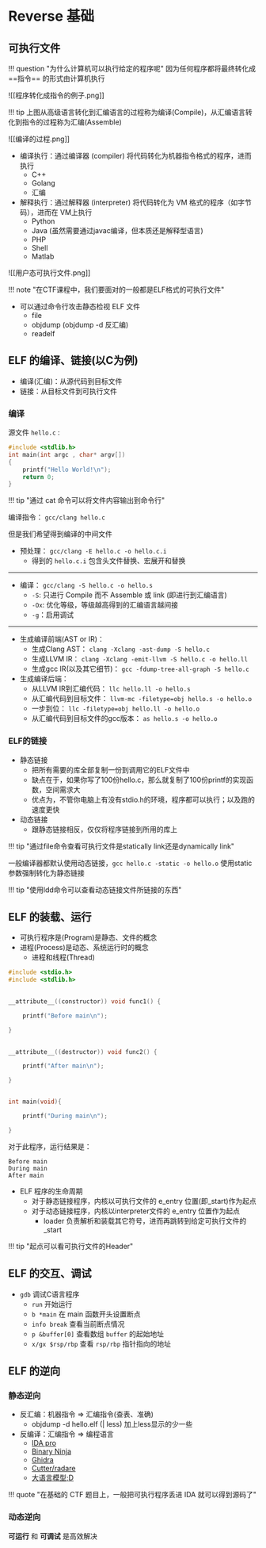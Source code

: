 # Reverse 基础

## 可执行文件

!!! question "为什么计算机可以执行给定的程序呢"
	因为任何程序都将最终转化成 ==指令== 的形式由计算机执行

![[程序转化成指令的例子.png]]

!!! tip
	上图从高级语言转化到汇编语言的过程称为编译(Compile)，从汇编语言转化到指令的过程称为汇编(Assemble)

![[编译的过程.png]]

- 编译执行：通过编译器 (compiler) 将代码转化为机器指令格式的程序，进而执行
	- C++
	- Golang
	- 汇编
- 解释执行：通过解释器 (interpreter) 将代码转化为 VM 格式的程序（如字节码），进而在 VM上执行
	- Python
	- Java (虽然需要通过javac编译，但本质还是解释型语言)
	- PHP
	- Shell
	- Matlab


![[用户态可执行文件.png]]

!!! note "在CTF课程中，我们要面对的一般都是ELF格式的可执行文件"

- 可以通过命令行攻击静态检视 ELF 文件
	- file
	- objdump  (objdump -d  反汇编) 
	- readelf

## ELF 的编译、链接(以C为例)

- 编译(汇编)：从源代码到目标文件
- 链接：从目标文件到可执行文件

### 编译
源文件 `hello.c` :

```c
#include <stdlib.h>
int main(int argc , char* argv[])
{
	printf("Hello World!\n");
	return 0;
}
```

!!! tip "通过 cat 命令可以将文件内容输出到命令行"

编译指令： `gcc/clang hello.c`

但是我们希望得到编译的中间文件

- 预处理： `gcc/clang -E hello.c -o hello.c.i`
	- 得到的 `hello.c.i` 包含头文件替换、宏展开和替换

---

- 编译： `gcc/clang -S hello.c -o hello.s`
	- `-S`: 只进行 Compile 而不 Assemble 或 link (即进行到汇编语言)
	- `-Ox`: 优化等级，等级越高得到的汇编语言越间接
	- `-g`：启用调试

---

- 生成编译前端(AST or IR)：
	- 生成Clang AST： `clang -Xclang -ast-dump -S hello.c`
	- 生成LLVM IR： `clang -Xclang -emit-llvm -S hello.c -o hello.ll`
	- 生成gcc IR(以及其它细节)： `gcc -fdump-tree-all-graph -S hello.c`
- 生成编译后端：
	- 从LLVM IR到汇编代码： `llc hello.ll -o hello.s`
	- 从汇编代码到目标文件： `llvm-mc -filetype=obj hello.s -o hello.o`
	- 一步到位： `llc -filetype=obj hello.ll -o hello.o`
	- 从汇编代码到目标文件的gcc版本： `as hello.s -o hello.o`

### ELF的链接

- 静态链接
	- 把所有需要的库全部复制一份到调用它的ELF文件中
	- 缺点在于，如果你写了100份hello.c，那么就复制了100份printf的实现函数，空间需求大
	- 优点为，不管你电脑上有没有stdio.h的环境，程序都可以执行；以及跑的速度更快
- 动态链接
	- 跟静态链接相反，仅仅将程序链接到所用的库上

!!! tip "通过file命令查看可执行文件是statically link还是dynamically link"

一般编译器都默认使用动态链接，`gcc hello.c -static -o hello.o` 使用static参数强制转化为静态链接

!!! tip "使用ldd命令可以查看动态链接文件所链接的东西"

## ELF 的装载、运行

- 可执行程序是(Program)是静态、文件的概念
- 进程(Process)是动态、系统运行时的概念
	- 进程和线程(Thread)

```c
#include <stdio.h>
#include <stdlib.h>

  
__attribute__((constructor)) void func1() {

    printf("Before main\n");

}

  
__attribute__((destructor)) void func2() {

    printf("After main\n");

}


int main(void){

    printf("During main\n");

}
```

对于此程序，运行结果是：

```text
Before main
During main
After main
```

- ELF 程序的生命周期
	- 对于静态链接程序，内核以可执行文件的 e_entry 位置(即_start)作为起点
	- 对于动态链接程序，内核以interpreter文件的 e_entry 位置作为起点
		- loader 负责解析和装载其它符号，进而再跳转到给定可执行文件的_start

!!! tip "起点可以看可执行文件的Header"

## ELF 的交互、调试

- `gdb` 调试C语言程序
	- `run` 开始运行
	- `b *main` 在 main 函数开头设置断点
	- `info break` 查看当前断点情况
	- `p &buffer[0]` 查看数组 `buffer` 的起始地址
	- `x/gx $rsp/rbp` 查看 `rsp/rbp` 指针指向的地址

## ELF 的逆向

### 静态逆向

- 反汇编：机器指令 $\Rightarrow$ 汇编指令(查表、准确)
	- objdump -d hello.elf (| less) 加上less显示的少一些
- 反编译：汇编指令 $\Rightarrow$ 编程语言
	- [IDA pro](https://hex-rays.com/ida-pro/)
	- [Binary Ninja](https://binary.ninja)
	- [Ghidra](https://github.com/NationalSecurityAgency/ghidra)
	- [Cutter/radare](https://github.com/rizinorg/cutter)
	- [大语言模型;D](https://mlm.lingyiwanwu.com/)

!!! quote "在基础的 CTF 题目上，一般把可执行程序丢进 IDA 就可以得到源码了"

### 动态逆向

**可运行** 和 **可调试** 是高效解决

